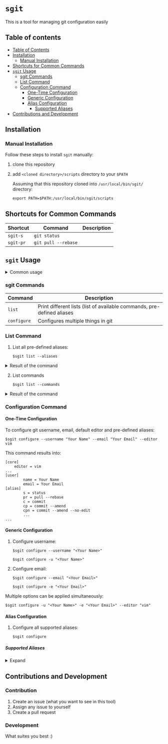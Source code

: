 # `sgit`

This is a tool for managing git configuration easily

## Table of contents
  * [Table of Contents](#table-of-contents)
  * [Installation](#installation)
    * [Manual Installation](#manual-installation)
  * [Shortcuts for Common Commands](#shortcuts-for-common-commands)
  * [`sgit` Usage](#sgit-usage)
    * [sgit Commands](#sgit-commands)
    * [List Command](#list-command)
    * [Configuration Command](#configuration-command)
      * [One-Time Configuration](#one-time-configuration)
      * [Generic Configuration](#generic-configuration)
      * [Alias Configuration](#alias-configuration)
        * [Supported Aliases](#supported-aliases)
  * [Contributions and Development](#contributions-and-development) 

## Installation

### Manual Installation

Follow these steps to install `sgit` manually:
1. clone this repository
2. add `<cloned directory>/scripts` directory to your `$PATH`

    Assuming that this repository cloned into `/usr/local/bin/sgit/` directory:
    
    `export PATH=$PATH:/usr/local/bin/sgit/scripts`

## Shortcuts for Common Commands

| Shortcut   | Command                    | Description |
| ---------- | -------------------------- | ----------- |
| `sgit-s`   | `git status`               |             |    
| `sgit-pr`  | `git pull --rebase`        |             | 

## `sgit` Usage

<details>
 <summary>Common usage</summary>
<p>

    $sgit [COMMAND] [ARGUMENT VALUE]... [OPTION]...

1. Help

    `$sgit --help`
    
    ```
    Usage: sgit <command> [ARGUMENT VALUE]... [OPTION]...
    
    Global options:
            -h, --help                      print usage
            -v, --verbose                   verbose mode
            -q, --quiet                     only errors are printed
            --silent                        all messages are disabled
    
    Available commands:
            list                            prints lists of different objects(tools, git aliases)
            configure                       configures git aliases, username, email, etc.
            Execute 'sgit <command> --help' for more information about a command
    ```

</p>
</details>

### sgit Commands

| Command      | Description                |
| ------------ | -------------------------- |
| `list`       | Print different lists (list of available commands, pre-defined aliases         |
| `configure`  | Configures multiple things in git        |

### List Command

1. List all pre-defined aliases:

    `$sgit list --aliases`
    
<details>
 <summary>Result of the command</summary>
<p>

    Aliases...
    ----------
    s=status
    pr=pull --rebase
    c=commit
    cp=commit --amend
    cpn=commit --amend --no-edit
    ch=checkout
    f=fetch
    m=merge
    aa=add --all
    ac=add .
    sr=reset HEAD
    sr1=reset HEAD~1
    sr2=reset HEAD~2
    hr=reset --hard HEAD
    hr1=reset --hard HEAD~1
    hr2=reset --hard HEAD~2
    l=log
    l1=log -1
    l2=log -2
    l3=log -3
    l4=log -4
    l5=log -5

</p>
</details>

2. List commands

    `$sgit list --commands`
    
<details>
 <summary>Result of the command</summary>
<p>

    Commands...
    -----------
    list
    configure
    
    Execute 'sgit <command> --help' for details
    
</p>
</details>


### Configuration Command

#### One-Time Configuration

To configure git username, email, default editor and pre-defined aliases:

    $sgit configure --username "Your Name" --email "Your Email" --editor vim
    
This command results into:
    
    [core]
        editor = vim
    ...
    [user]
            name = Your Name
            email = Your Email
    [alias]
            s = status
            pr = pull --rebase
            c = commit
            cp = commit --amend
            cpn = commit --amend --no-edit
            ...
    ...

#### Generic Configuration
1. Configure username:

    `$sgit configure --username "<Your Name>"`
    
    `$sgit configure -u "<Your Name>"`
    
2. Configure email:

    `$sgit configure --email "<Your Email>"`
    
    `$sgit configure -e "<Your Email>"`
    
  Multiple options can be applied simultaneously:

   `$sgit configure -u "<Your Name>" -e "<Your Email>" --editor "vim"`

#### Alias Configuration
1. Configure all supported aliases:

    `$sgit configure`
    

##### Supported Aliases

<details>
 <summary>Expand</summary>
<p>

(More will be added later)

| Alias      | Command                    | Description |
| ---------- | -------------------------- | ----------- |
| `s`        | `status`                   |             |
| `pr`       | `pull --rebase`            |             |
| `c`        | `commit`                   |             |
| `cp`       | `commit --amend`           | Amend previous commit            |
| `cpn`      | `commit --amend --no-edit` | Amend previous commit without editing the commit message |
| `ch`       | `checkout`                 |             |
| `f`        | `fetch`                    |             |
| `m`        | `merge`                    |             |
| `aa`       | `add --all`                | Add all changed files |
| `ac`       | `add .`                    | Add current directory to staged area |
| `sr`       | `reset HEAD`               |             |
| `sr1`      | `reset HEAD~1`             |             |
| `sr2`      | `reset HEAD~2`             |             |
| `hr`       | `reset --hard HEAD`        |             |
| `hr1`      | `reset --hard HEAD~1`      |             |
| `hr2`      | `reset --hard HEAD~2`      |             |
| `l`        | `log`                      |             |
| `l1`       | `log -1`                   |             |
| `l2`       | `log -2`                   |             |
| `l3`       | `log -3`                   |             |
| `l4`       | `log -4`                   |             |
| `l5`       | `log -5`                   |             |

</p>
</details>

## Contributions and Development

### Contribution

1. Create an issue (what you want to see in this tool)
2. Assign any issue to yourself
3. Create a pull request

### Development

What suites you best :)